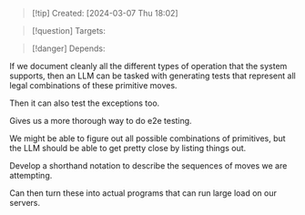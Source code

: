 
>[!tip] Created: [2024-03-07 Thu 18:02]

>[!question] Targets: 

>[!danger] Depends: 

If we document cleanly all the different types of operation that the system supports, then an LLM can be tasked with generating tests that represent all legal combinations of these primitive moves.

Then it can also test the exceptions too.

Gives us a more thorough way to do e2e testing.

We might be able to figure out all possible combinations of primitives, but the LLM should be able to get pretty close by listing things out.

Develop a shorthand notation to describe the sequences of moves we are attempting.

Can then turn these into actual programs that can run large load on our servers.